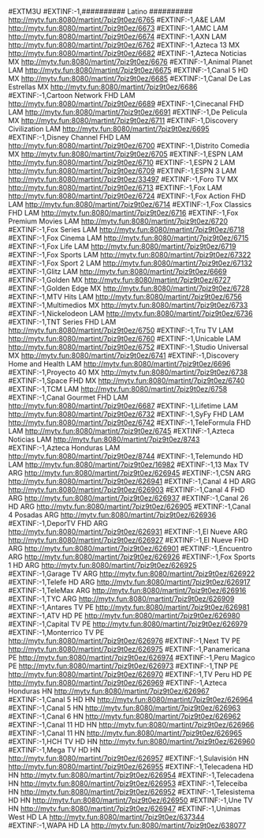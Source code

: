 #EXTM3U
#EXTINF:-1,########## Latino ##########
http://mytv.fun:8080/martint/7piz9t0ez/6765
#EXTINF:-1,A&E LAM
http://mytv.fun:8080/martint/7piz9t0ez/6673
#EXTINF:-1,AMC LAM
http://mytv.fun:8080/martint/7piz9t0ez/6674
#EXTINF:-1,AXN LAM
http://mytv.fun:8080/martint/7piz9t0ez/6762
#EXTINF:-1,Azteca 13 MX
http://mytv.fun:8080/martint/7piz9t0ez/6682
#EXTINF:-1,Azteca Noticias MX
http://mytv.fun:8080/martint/7piz9t0ez/6676
#EXTINF:-1,Animal Planet LAM
http://mytv.fun:8080/martint/7piz9t0ez/6675
#EXTINF:-1,Canal 5 HD MX
http://mytv.fun:8080/martint/7piz9t0ez/6685
#EXTINF:-1,Canal De Las Estrellas MX
http://mytv.fun:8080/martint/7piz9t0ez/6686
#EXTINF:-1,Cartoon Network FHD LAM
http://mytv.fun:8080/martint/7piz9t0ez/6689
#EXTINF:-1,Cinecanal FHD LAM
http://mytv.fun:8080/martint/7piz9t0ez/6691
#EXTINF:-1,De Pelicula MX
http://mytv.fun:8080/martint/7piz9t0ez/6711
#EXTINF:-1,Discovery Civilization LAM
http://mytv.fun:8080/martint/7piz9t0ez/6695
#EXTINF:-1,Disney Channel FHD LAM
http://mytv.fun:8080/martint/7piz9t0ez/6700
#EXTINF:-1,Distrito Comedia MX
http://mytv.fun:8080/martint/7piz9t0ez/6705
#EXTINF:-1,ESPN LAM
http://mytv.fun:8080/martint/7piz9t0ez/6710
#EXTINF:-1,ESPN 2 LAM
http://mytv.fun:8080/martint/7piz9t0ez/6709
#EXTINF:-1,ESPN 3 LAM
http://mytv.fun:8080/martint/7piz9t0ez/33497
#EXTINF:-1,Foro TV MX
http://mytv.fun:8080/martint/7piz9t0ez/6713
#EXTINF:-1,Fox LAM
http://mytv.fun:8080/martint/7piz9t0ez/6724
#EXTINF:-1,Fox Action FHD LAM
http://mytv.fun:8080/martint/7piz9t0ez/6714
#EXTINF:-1,Fox Classics FHD LAM
http://mytv.fun:8080/martint/7piz9t0ez/6716
#EXTINF:-1,Fox Premium Movies LAM
http://mytv.fun:8080/martint/7piz9t0ez/6720
#EXTINF:-1,Fox Series LAM
http://mytv.fun:8080/martint/7piz9t0ez/6718
#EXTINF:-1,Fox Cinema LAM
http://mytv.fun:8080/martint/7piz9t0ez/6715
#EXTINF:-1,Fox Life LAM
http://mytv.fun:8080/martint/7piz9t0ez/6719
#EXTINF:-1,Fox Sports LAM
http://mytv.fun:8080/martint/7piz9t0ez/67322
#EXTINF:-1,Fox Sport 2 LAM
http://mytv.fun:8080/martint/7piz9t0ez/67132
#EXTINF:-1,Glitz LAM
http://mytv.fun:8080/martint/7piz9t0ez/6669
#EXTINF:-1,Golden MX
http://mytv.fun:8080/martint/7piz9t0ez/6727
#EXTINF:-1,Golden Edge MX
http://mytv.fun:8080/martint/7piz9t0ez/6728
#EXTINF:-1,MTV Hits LAM
http://mytv.fun:8080/martint/7piz9t0ez/6756
#EXTINF:-1,Multimedios MX
http://mytv.fun:8080/martint/7piz9t0ez/6733
#EXTINF:-1,Nickelodeon LAM
http://mytv.fun:8080/martint/7piz9t0ez/6736
#EXTINF:-1,TNT Series FHD LAM
http://mytv.fun:8080/martint/7piz9t0ez/6750
#EXTINF:-1,Tru TV LAM
http://mytv.fun:8080/martint/7piz9t0ez/6760
#EXTINF:-1,Unicable LAM
http://mytv.fun:8080/martint/7piz9t0ez/6752
#EXTINF:-1,Studio Universal MX
http://mytv.fun:8080/martint/7piz9t0ez/6741
#EXTINF:-1,Discovery Home and Health LAM
http://mytv.fun:8080/martint/7piz9t0ez/6696
#EXTINF:-1,Proyecto 40 MX
http://mytv.fun:8080/martint/7piz9t0ez/6738
#EXTINF:-1,Space FHD MX
http://mytv.fun:8080/martint/7piz9t0ez/6740
#EXTINF:-1,TCM LAM
http://mytv.fun:8080/martint/7piz9t0ez/6758
#EXTINF:-1,Canal Gourmet FHD LAM
http://mytv.fun:8080/martint/7piz9t0ez/6687
#EXTINF:-1,Lifetime LAM
http://mytv.fun:8080/martint/7piz9t0ez/6732
#EXTINF:-1,SyFy FHD LAM
http://mytv.fun:8080/martint/7piz9t0ez/6742
#EXTINF:-1,TeleFormula FHD LAM
http://mytv.fun:8080/martint/7piz9t0ez/6745
#EXTINF:-1,Azteca Noticias LAM
http://mytv.fun:8080/martint/7piz9t0ez/8743
#EXTINF:-1,Azteca Honduras LAM
http://mytv.fun:8080/martint/7piz9t0ez/8744
#EXTINF:-1,Telemundo HD LAM
http://mytv.fun:8080/martint/7piz9t0ez/16982
#EXTINF:-1,13 Max TV ARG
http://mytv.fun:8080/martint/7piz9t0ez/626945
#EXTINF:-1,C5N ARG
http://mytv.fun:8080/martint/7piz9t0ez/626941
#EXTINF:-1,Canal 4 HD ARG
http://mytv.fun:8080/martint/7piz9t0ez/626903
#EXTINF:-1,Canal 4 FHD ARG
http://mytv.fun:8080/martint/7piz9t0ez/626937
#EXTINF:-1,Canal 26 HD ARG
http://mytv.fun:8080/martint/7piz9t0ez/626905
#EXTINF:-1,Canal 4 Posadas ARG
http://mytv.fun:8080/martint/7piz9t0ez/626936
#EXTINF:-1,DeporTV FHD ARG
http://mytv.fun:8080/martint/7piz9t0ez/626931
#EXTINF:-1,El Nueve ARG
http://mytv.fun:8080/martint/7piz9t0ez/626927
#EXTINF:-1,El Nueve FHD ARG
http://mytv.fun:8080/martint/7piz9t0ez/626901
#EXTINF:-1,Encuentro ARG
http://mytv.fun:8080/martint/7piz9t0ez/626926
#EXTINF:-1,Fox Sports 1 HD ARG
http://mytv.fun:8080/martint/7piz9t0ez/626925
#EXTINF:-1,Garage TV ARG
http://mytv.fun:8080/martint/7piz9t0ez/626922
#EXTINF:-1,Telefe HD ARG
http://mytv.fun:8080/martint/7piz9t0ez/626917
#EXTINF:-1,TeleMax ARG
http://mytv.fun:8080/martint/7piz9t0ez/626916
#EXTINF:-1,TYC ARG
http://mytv.fun:8080/martint/7piz9t0ez/626909
#EXTINF:-1,Antares TV PE
http://mytv.fun:8080/martint/7piz9t0ez/626981
#EXTINF:-1,ATV HD PE
http://mytv.fun:8080/martint/7piz9t0ez/626980
#EXTINF:-1,Capital TV PE
http://mytv.fun:8080/martint/7piz9t0ez/626979
#EXTINF:-1,Monterrico TV PE
http://mytv.fun:8080/martint/7piz9t0ez/626976
#EXTINF:-1,Next TV PE
http://mytv.fun:8080/martint/7piz9t0ez/626975
#EXTINF:-1,Panamericana PE
http://mytv.fun:8080/martint/7piz9t0ez/626974
#EXTINF:-1,Peru Magico PE
http://mytv.fun:8080/martint/7piz9t0ez/626973
#EXTINF:-1,TNP PE
http://mytv.fun:8080/martint/7piz9t0ez/626970
#EXTINF:-1,TV Peru HD PE
http://mytv.fun:8080/martint/7piz9t0ez/626969
#EXTINF:-1,Azteca Honduras HN
http://mytv.fun:8080/martint/7piz9t0ez/626967
#EXTINF:-1,Canal 5 HD HN
http://mytv.fun:8080/martint/7piz9t0ez/626964
#EXTINF:-1,Canal 5 HN
http://mytv.fun:8080/martint/7piz9t0ez/626963
#EXTINF:-1,Canal 6 HN
http://mytv.fun:8080/martint/7piz9t0ez/626962
#EXTINF:-1,Canal 11 HD HN
http://mytv.fun:8080/martint/7piz9t0ez/626966
#EXTINF:-1,Canal 11 HN
http://mytv.fun:8080/martint/7piz9t0ez/626965
#EXTINF:-1,HCH TV HD HN
http://mytv.fun:8080/martint/7piz9t0ez/626960
#EXTINF:-1,Mega TV HD HN
http://mytv.fun:8080/martint/7piz9t0ez/626957
#EXTINF:-1,Sulavisión HN
http://mytv.fun:8080/martint/7piz9t0ez/626955
#EXTINF:-1,Telecadena HD HN
http://mytv.fun:8080/martint/7piz9t0ez/626954
#EXTINF:-1,Telecadena HN
http://mytv.fun:8080/martint/7piz9t0ez/626953
#EXTINF:-1,Teleceiba HN
http://mytv.fun:8080/martint/7piz9t0ez/626952
#EXTINF:-1,Telesistema HD HN
http://mytv.fun:8080/martint/7piz9t0ez/626950
#EXTINF:-1,Une TV HN
http://mytv.fun:8080/martint/7piz9t0ez/626947
#EXTINF:-1,Unimas West HD LA
http://mytv.fun:8080/martint/7piz9t0ez/637344
#EXTINF:-1,WAPA HD LA
http://mytv.fun:8080/martint/7piz9t0ez/638077

